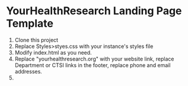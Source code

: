 # YourHealthResearch Landing Page Template

1. Clone this project
2. Replace Styles>styes.css with your instance's styles file
3. Modify index.html as you need.
1. Replace "yourhealthresearch.org" with your website link, replace Department or CTSI links in the footer, replace phone and email addresses.
3.
